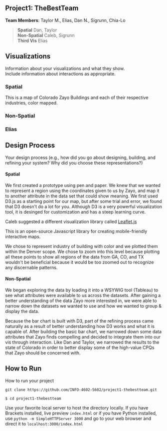 
Project1: TheBestTeam
---
**Team Members**: Taylor M., Elias, Dan N., Sigrunn, Chia-Lo <br />
> **Spatial** Dan, Taylor <br />
> **Non-Spatial** Caleb, Sigrunn <br />
> **Third Vis** Elias

## Visualizations
Information about your visualizations and what they show.
<br />
Include information about interactions as appropriate.

### Spatial
This is a map of Colorado Zayo Buildings and each of their respective industries, color mapped. 

### Non-Spatial

### Elias

## Design Process
Your design process (e.g., how did you go about designing, building, and refining your system? Why did you choose these representations?)

#### Spatial
We first created a prototype using pen and paper. We knew that we wanted to represent a region using the coordinates given to us by Zayo, and map it to another attribute in the data set that could show meaning. We first used D3.js as a starting point for our map, but after some trial and error, we found that D3 doesn't do a lot for you. Although D3 is a very powerful visualization tool, it is desinged for customization and has a steep learning curve. 

Caleb suggested a different visualization library called [Leaflet.js](http://leafletjs.com/) 

This is an open-source Javascript library for creating mobile-friendly interactive maps. 

We chose to represent industry of building with color and we plotted them within the Denver scope. We chose to zoom into this level because plotting all these points to show all regions of the data from GA, CO, and TX wouldn't be beneficial because it would be too zoomed out to recognize any discernable patterns.

#### Non-Spatial
We began exploring the data by loading it into a WSYWIG tool (Tableau) to see what attributes were available to us across the datasets. After gaining a better understanding of the data Zayo more interested in, we were able to narrow down the datasets we wanted to use and how we wanted to group & display the data.

Because the bar chart is built with D3, part of the refining process came naturally as a result of better understanding how D3 works and what it is capable of. After building the basic bar chart, we narrowed down some data attributes that Zayo finds compelling and decided to integrate them into our vis through interaction. Like Dan and Taylor, we narrowed the results to the state of Colorado in order to better display some of the high-value CPQs that Zayo should be concerned with.

## How to Run
How to run your project

```
git clone https://github.com/INFO-4602-5602/project1-thebestteam.git
```

```
$ cd project1-thebestteam
```

Use your favorite local server to host the directory locally. If you have Brackets installed, live preview ```index.html``` or if you have Python installed, use ```python -m SimpleHTTPServer 3000``` and go to your web browser and direct it to ```localhost:3000/index.html```
